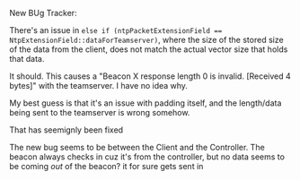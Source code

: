 New BUg Tracker:


There's an issue in `else if (ntpPacketExtensionField == NtpExtensionField::dataForTeamserver)`, where the size of the 
stored size of the data from the client, does not match the actual vector size that holds that data. 

It should. This causes a "Beacon X response length 0 is invalid. [Received 4 bytes]" with the teamserver. I have no idea why.

My best guess is that it's an issue with padding itself, and the length/data being sent to the teamserver is wrong somehow.

That has seemignly been fixed

The new bug seems to be between the Client and the Controller. The beacon always checks in cuz it's from the controller, but no data seems
to be coming *out* of the beacon? it for sure gets sent in